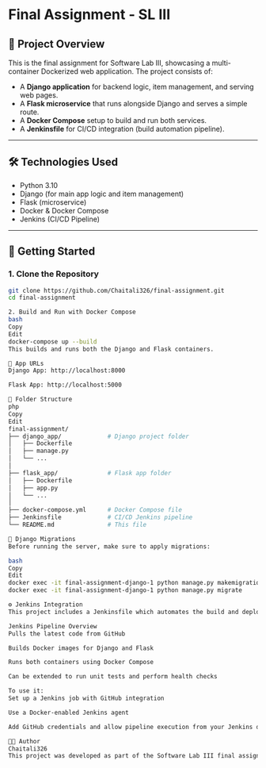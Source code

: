 # Final Assignment - SL III

## 📌 Project Overview

This is the final assignment for Software Lab III, showcasing a multi-container Dockerized web application. The project consists of:

- A **Django application** for backend logic, item management, and serving web pages.
- A **Flask microservice** that runs alongside Django and serves a simple route.
- A **Docker Compose** setup to build and run both services.
- A **Jenkinsfile** for CI/CD integration (build automation pipeline).

---

## 🛠️ Technologies Used

- Python 3.10  
- Django (for main app logic and item management)  
- Flask (microservice)  
- Docker & Docker Compose  
- Jenkins (CI/CD Pipeline)

---

## 🚀 Getting Started

### 1. Clone the Repository

```bash
git clone https://github.com/Chaitali326/final-assignment.git
cd final-assignment

2. Build and Run with Docker Compose
bash
Copy
Edit
docker-compose up --build
This builds and runs both the Django and Flask containers.

🎈 App URLs
Django App: http://localhost:8000

Flask App: http://localhost:5000

📂 Folder Structure
php
Copy
Edit
final-assignment/
├── django_app/             # Django project folder
│   ├── Dockerfile
│   ├── manage.py
│   └── ...
│
├── flask_app/              # Flask app folder
│   ├── Dockerfile
│   ├── app.py
│   └── ...
│
├── docker-compose.yml      # Docker Compose file
├── Jenkinsfile             # CI/CD Jenkins pipeline
└── README.md               # This file

🧩 Django Migrations
Before running the server, make sure to apply migrations:

bash
Copy
Edit
docker exec -it final-assignment-django-1 python manage.py makemigrations
docker exec -it final-assignment-django-1 python manage.py migrate

⚙️ Jenkins Integration
This project includes a Jenkinsfile which automates the build and deployment pipeline.

Jenkins Pipeline Overview
Pulls the latest code from GitHub

Builds Docker images for Django and Flask

Runs both containers using Docker Compose

Can be extended to run unit tests and perform health checks

To use it:
Set up a Jenkins job with GitHub integration

Use a Docker-enabled Jenkins agent

Add GitHub credentials and allow pipeline execution from your Jenkins dashboard

👩‍💻 Author
Chaitali326
This project was developed as part of the Software Lab III final assignment.